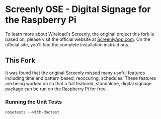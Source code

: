 # Screenly OSE - Digital Signage for the Raspberry Pi

To learn more about Wireload's Screenly, the original project this fork is based on, please visit the official website at [ScreenlyApp.com](http://www.screenlyapp.com). On the official site, you'll find the complete installation instructions.

## This Fork

It was found that the original Screenly missed many useful features including time and pattern based, reoccuring, schedules. These features are being worked on so that a full featured, standalone, digital signage package can be run on the Raspberry Pi for free.

### Running the Unit Tests

    nosetests --with-doctest
